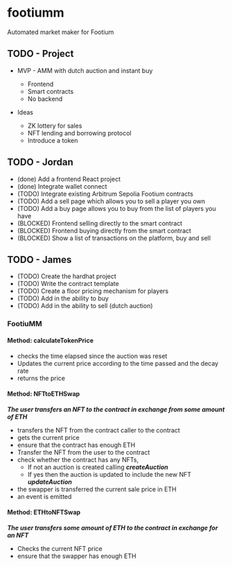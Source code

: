 # footiumm

Automated market maker for Footium

## TODO - Project

- MVP - AMM with dutch auction and instant buy
    - Frontend
    - Smart contracts
    - No backend

- Ideas
    - ZK lottery for sales
    - NFT lending and borrowing protocol
    - Introduce a token

## TODO - Jordan

- (done) Add a frontend React project
- (done) Integrate wallet connect
- (TODO) Integrate existing Arbitrum Sepolia Footium contracts
- (TODO) Add a sell page which allows you to sell a player you own
- (TODO) Add a buy page allows you to buy from the list of players you have
- (BLOCKED) Frontend selling directly to the smart contract
- (BLOCKED) Frontend buying directly from the smart contract
- (BLOCKED) Show a list of transactions on the platform, buy and sell

## TODO - James

- (TODO) Create the hardhat project
- (TODO) Write the contract template
- (TODO) Create a floor pricing mechanism for players
- (TODO) Add in the ability to buy
- (TODO) Add in the ability to sell (dutch auction)


### FootiuMM 
#### Method: calculateTokenPrice
- checks the time elapsed since the auction was reset
- Updates the current price according to the time passed and the decay rate 
- returns the price 

#### Method: NFTtoETHSwap
***The user transfers an NFT to the contract in exchange from some amount of ETH***
- transfers the NFT from the contract caller to the contract 
- gets the current price 
- ensure that the contract has enough ETH 
- Transfer the NFT from the user to the contract 
- check whether the contract has any NFTs, 
	- If not an auction is created calling ***createAuction***
	- If yes then the auction is updated to include the new NFT ***updateAuction***
- the swapper is transferred the current sale price in ETH 
- an event is emitted 

#### Method: ETHtoNFTSwap
***The user transfers some amount of ETH to the contract in exchange for an NFT***
- Checks the current NFT price 
- ensure that the swapper has enough ETH 
